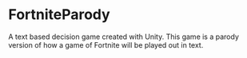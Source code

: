 # FortniteParody
A text based decision game created with Unity. This game is a parody version of how a game of Fortnite will be played out in text. 
